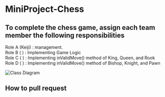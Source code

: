 # MiniProject-Chess

## To complete the chess game, assign each team member the following responsibilities

  Role A (Keiji) : management.  
  Role B (     ) : Implementing Game Logic  
  Role C (     ) : Implementing inValidMove() method of King, Queen, and Rook  
  Role D (     ) : Implementing inValidMove() method of Bishop, Knight, and Pawn  

![Class Diagram](https://user-images.githubusercontent.com/90675874/158271205-ee4aac29-181d-45d7-8f38-24a32c5eee92.png)

## How to pull request
